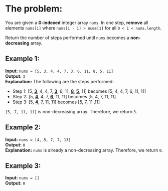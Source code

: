 # The problem:  
You are given a **0-indexed** integer array `nums`. In one step, **remove** all elements `nums[i]` where `nums[i - 1] > nums[1]` for all `0 < i < nums.length`.  
  
Return the number of steps performed until `nums` becomes a **non-decreasing** array.

## Example 1:
**Input:** `nums = [5, 3, 4, 4, 7, 3, 6, 11, 8, 5, 11]`  
**Output:** `3`  
**Explanation:** The following are the steps performed:  
- Step 1: [5, <ins>**3**</ins>, 4, 4, 7, <ins>**3**</ins>, 6, 11, <ins>**8**</ins>, <ins>**5**</ins>, 11] becomes [5, 4, 4, 7, 6, 11, 11]
- Step 2: [5, <ins>**4**</ins>, 4, 7, <ins>**6**</ins>, 11, 11] becomes [5, 4, 7, 11, 11]
- Step 3: [5, <ins>**4**</ins>, 7, 11, 11] becomes [5, 7, 11 ,11]

`[5, 7, 11, 11]` is non-decreasing array. Therefore, we return `3`.

## Example 2:
**Input:** `nums = [4, 5, 7, 7, 13]`  
**Output:** `0`  
**Explanation:** `nums` is already a non-decreasing array. Therefore, we return `0`.

## Example 3:
**Input:** `nums = []`  
**Output:** `0`